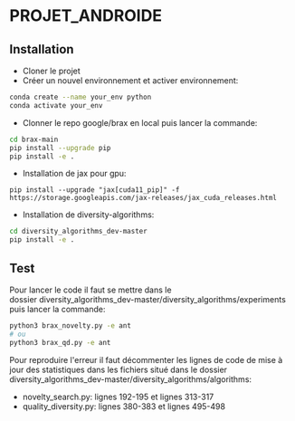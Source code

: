 # PROJET_ANDROIDE

## Installation
- Cloner le projet
- Créer un nouvel environnement et activer environnement:
```sh
conda create --name your_env python
conda activate your_env
```
- Clonner le repo google/brax en local puis lancer la commande:
```sh
cd brax-main
pip install --upgrade pip
pip install -e .
```
- Installation de jax pour gpu:
```
pip install --upgrade "jax[cuda11_pip]" -f https://storage.googleapis.com/jax-releases/jax_cuda_releases.html
```
- Installation de diversity-algorithms:
```sh
cd diversity_algorithms_dev-master
pip install -e . 
```

## Test
Pour lancer le code il faut se mettre dans le dossier diversity_algorithms_dev-master/diversity_algorithms/experiments puis lancer la commande:

```sh
python3 brax_novelty.py -e ant 
# ou 
python3 brax_qd.py -e ant
```

Pour reproduire l'erreur il faut décommenter les lignes de code de mise à jour des statistiques dans les fichiers situé dans le dossier diversity_algorithms_dev-master/diversity_algorithms/algorithms:
 - novelty_search.py: lignes 192-195 et lignes 313-317
 - quality_diversity.py: lignes 380-383 et lignes 495-498